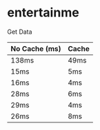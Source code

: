 # entertainme

Get Data

| No Cache (ms) | Cache|
| --------------| ---- |
| 138ms         | 49ms | 
| 15ms          |  5ms |
| 16ms          |  4ms |
| 28ms          |  6ms |
| 29ms          |  4ms |
| 26ms          |  8ms |

